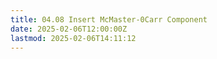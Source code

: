 ```yaml
---
title: 04.08 Insert McMaster-0Carr Component
date: 2025-02-06T12:00:00Z
lastmod: 2025-02-06T14:11:12
---
```

